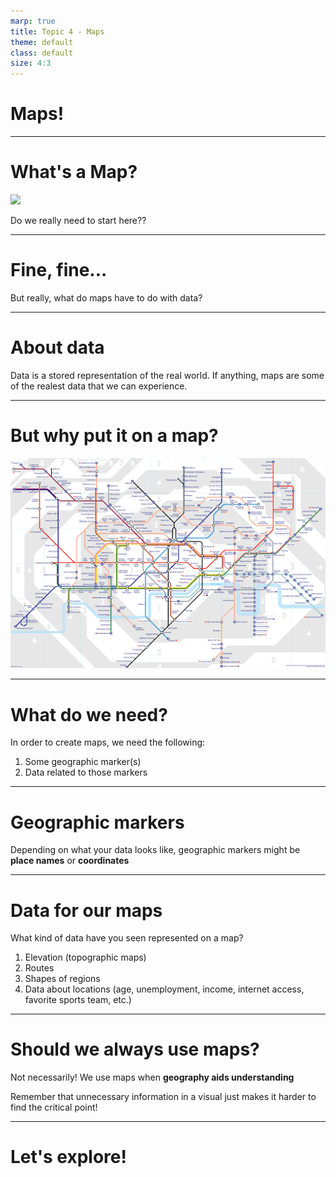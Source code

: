 ```yaml
---
marp: true
title: Topic 4 - Maps
theme: default
class: default
size: 4:3
---
```


# Maps!

---

# What's a Map?

![](https://thumbs.gfycat.com/FarBlankAmericancrow-size_restricted.gif)

Do we really need to start here??

---

# Fine, fine...

But really, what do maps have to do with data?

---

# About data

Data is a stored representation of the real world. If anything, maps are some of the realest data that we can experience.

---

# But why put it on a map?

![w:900](london.png)

---

# What do we need?

In order to create maps, we need the following:
1. Some geographic marker(s)
2. Data related to those markers

---

# Geographic markers

Depending on what your data looks like, geographic markers might be **place names** or **coordinates**

---

# Data for our maps

What kind of data have you seen represented on a map?

1) Elevation (topographic maps)
2) Routes
3) Shapes of regions
4) Data about locations (age, unemployment, income, internet access, favorite sports team, etc.)

---

# Should we always use maps?

Not necessarily! We use maps when **geography aids understanding**

Remember that unnecessary information in a visual just makes it harder to find the critical point!

---

# Let's explore!